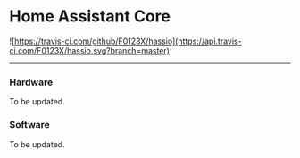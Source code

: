 # Home Assistant Core

![https://travis-ci.com/github/F0123X/hassio](https://api.travis-ci.com/F0123X/hassio.svg?branch=master)

---

### Hardware
To be updated.

### Software
To be updated.
